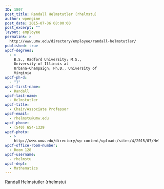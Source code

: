 ```yaml
---
ID: 1807
post_title: Randall Helmstutler (rhelmstu)
author: wpengine
post_date: 2015-07-06 08:00:00
post_excerpt: ""
layout: employee
permalink: >
  http://www.umw.edu/directory/employee/randall-helmstutler/
published: true
wpcf-degrees:
  - >
    B.S., Radford University; M.S.,
    University of Illinois at
    Urbana-Champaign; Ph.D., University of
    Virginia
wpcf-ph-d:
  - "1"
wpcf-first-name:
  - Randall
wpcf-last-name:
  - Helmstutler
wpcf-title:
  - Chair/Associate Professor
wpcf-email:
  - rhelmstu@umw.edu
wpcf-phone:
  - (540) 654-1329
wpcf-photo:
  - >
    http://www.umw.edu/directory/wp-content/uploads/sites/4/2015/07/Helmstutler-Randall05.jpg
wpcf-office-room-number:
  - Room 128
wpcf-username:
  - rhelmstu
wpcf-dept:
  - Mathematics
---
```

Randall Helmstutler (rhelmstu)